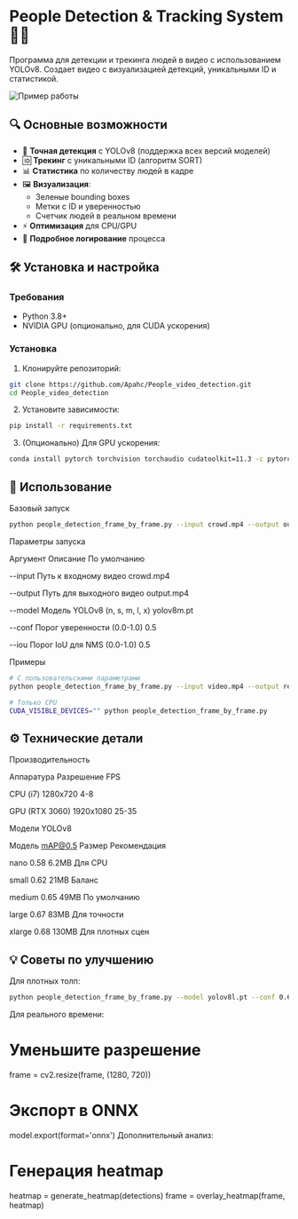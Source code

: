 # People Detection & Tracking System 🕺👫

Программа для детекции и трекинга людей в видео с использованием YOLOv8. Создает видео с визуализацией детекций, уникальными ID и статистикой.

![Пример работы](demo.gif) <!-- Замените на реальный пример -->

## 🔍 Основные возможности

- 🎯 **Точная детекция** с YOLOv8 (поддержка всех версий моделей)
- 🆔 **Трекинг** с уникальными ID (алгоритм SORT)
- 📊 **Статистика** по количеству людей в кадре
- 🖼️ **Визуализация**:
  - Зеленые bounding boxes
  - Метки с ID и уверенностью
  - Счетчик людей в реальном времени
- ⚡ **Оптимизация** для CPU/GPU
- 📝 **Подробное логирование** процесса

## 🛠 Установка и настройка

### Требования
- Python 3.8+
- NVIDIA GPU (опционально, для CUDA ускорения)

### Установка
1. Клонируйте репозиторий:
```bash
git clone https://github.com/Apahc/People_video_detection.git
cd People_video_detection
```
2. Установите зависимости:

```bash
pip install -r requirements.txt
```
3. (Опционально) Для GPU ускорения:

```bash
conda install pytorch torchvision torchaudio cudatoolkit=11.3 -c pytorch
```
## 🚀 Использование
Базовый запуск
```bash
python people_detection_frame_by_frame.py --input crowd.mp4 --output output.mp4
```
Параметры запуска

Аргумент	Описание	По умолчанию

--input	Путь к входному видео	crowd.mp4

--output	Путь для выходного видео	output.mp4

--model	Модель YOLOv8 (n, s, m, l, x)	yolov8m.pt

--conf	Порог уверенности (0.0-1.0)	0.5

--iou	Порог IoU для NMS (0.0-1.0)	0.5

Примеры
```bash
# С пользовательскими параметрами
python people_detection_frame_by_frame.py --input video.mp4 --output result.mp4 --model yolov8l.pt --conf 0.6

# Только CPU
CUDA_VISIBLE_DEVICES="" python people_detection_frame_by_frame.py
```

## ⚙️ Технические детали

Производительность

Аппаратура	Разрешение	FPS

CPU (i7)	1280x720	4-8

GPU (RTX 3060)	1920x1080	25-35

Модели YOLOv8

Модель	mAP@0.5	Размер	Рекомендация

nano	0.58	6.2MB	Для CPU

small	0.62	21MB	Баланс

medium	0.65	49MB	По умолчанию

large	0.67	83MB	Для точности

xlarge	0.68	130MB	Для плотных сцен

## 💡 Советы по улучшению
Для плотных толп:

```bash
python people_detection_frame_by_frame.py --model yolov8l.pt --conf 0.6 --iou 0.4
```
Для реального времени:

# Уменьшите разрешение
frame = cv2.resize(frame, (1280, 720))

# Экспорт в ONNX
model.export(format='onnx')
Дополнительный анализ:

# Генерация heatmap
heatmap = generate_heatmap(detections)
frame = overlay_heatmap(frame, heatmap)
